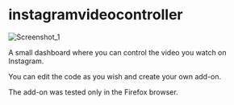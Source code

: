 # instagramvideocontroller
![Screenshot_1](https://github.com/user-attachments/assets/92019c39-d2e8-4f4d-b6e4-84b8ca3c0ee7)

A small dashboard where you can control the video you watch on Instagram.

You can edit the code as you wish and create your own add-on.

The add-on was tested only in the Firefox browser.
